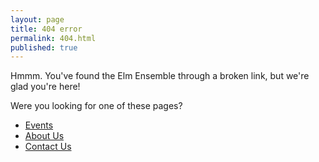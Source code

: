 ```yaml
---
layout: page
title: 404 error
permalink: 404.html
published: true
---
```


Hmmm. You've found the Elm Ensemble through a broken link, but we're glad you're here!

Were you looking for one of these pages?

- [Events](/events)
- [About Us](/about)
- [Contact Us](/contact)
